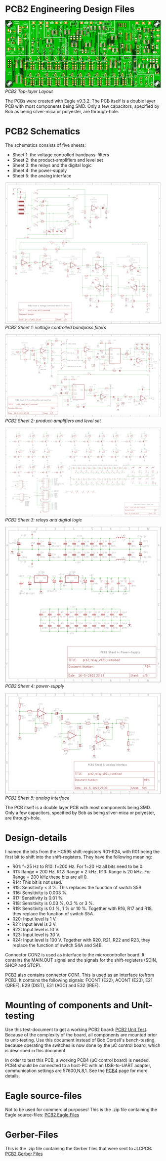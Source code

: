 # PCB2 Engineering Design Files
![PCB2 Layout top-layer](img/PCB2_Front.png)<br>
*PCB2 Top-layer Layout*

The PCBs were created with Eagle v9.3.2. The PCB itself is a double layer PCB with most components being SMD. Only a few capacitors, specified by Bob as being silver-mica or polyester, are through-hole.

# PCB2 Schematics
The schematics consists of five sheets:
- Sheet 1: the voltage controlled bandpass-filters
- Sheet 2: the product-amplifiers and level set
- Sheet 3: the relays and the digital logic
- Sheet 4: the power-supply
- Sheet 5: the analog interface

![PCB2 Sheet 1 Schematic](img/PCB2_Schematics1.png)<br>
*PCB2 Sheet 1: voltage controlled bandpass filters*

![PCB2 Sheet 2 Schematic](img/PCB2_Schematics2.png)<br>
*PCB2 Sheet 2: product-amplifiers and level set*

![PCB2 Sheet 3 Schematic](img/PCB2_Schematics3.png)<br>
*PCB2 Sheet 3: relays and digital logic*

![PCB2 Sheet 4 Schematic](img/PCB2_Schematics4.png)<br>
*PCB2 Sheet 4: power-supply*

![PCB2 Sheet 5 Schematic](img/PCB2_Schematics5.png)<br>
*PCB2 Sheet 5: analog interface*

The PCB itself is a double layer PCB with most components being SMD. Only a few capacitors, specified by Bob as being silver-mica or polyester, are through-hole.

# Design-details
I named the bits from the HC595 shift-registers R01-R24, with R01 being the first bit to shift into the shift-registers. They have the following meaning:
- R01: f=25 Hz to R10: f=200 Hz. For f=20 Hz all bits need to be 0.
- R11: Range = 200 Hz, R12: Range = 2 kHz, R13: Range is 20 kHz. For Range = 200 kHz these bits are all 0.
- R14: This bit is not used.
- R15: Sensitivity < 3 %. This replaces the function of switch S5B
- R16: Sensitivity is 0.003 %.
- R17: Sensitivity is 0.01 %.
- R18: Sensitivity is 0.03 %, 0.3 % or 3 %.
- R19: Sensitivity is 0.1 %, 1 % or 10 %. Together with R16, R17 and R18, they replace the function of switch S5A.
- R20: Input level is 1 V.
- R21: Input level is 3 V.
- R22: Input level is 10 V.
- R23: Input level is 30 V.
- R24: Input level is 100 V. Together with R20, R21, R22 and R23, they replace the function of switch S4A and S4B.

Connector CON2 is used as interface to the microcontroller board. It contains the MAIN.OUT signal and the signals for the shift-registers (SDIN, SHCP and STCP).

PCB2 also contains connector CON1. This is used as an interface to/from PCB3. It contains the following signals: FCONT (E22), ACONT (E23), E21 (QREF), E29 (DIST), E31 (AGC) and E32 (IREF).

# Mounting of components and Unit-testing
Use this test-document to get a working PCB2 board: [PCB2 Unit Test](img/PCB2_Unit_Test.pdf). Because of the complexity of the board, all components are mounted prior to unit-testing. Use this document instead of Bob Cordell's bench-testing, because operating the switches is now done by the µC control board, which is described in this document.

In order to test this PCB, a working PCB4 (µC control board) is needed. PCB4 should be connected to a host-PC with an USB-to-UART adapter, communication settings are 57600,N,8,1. See the [PCB4](./pcb4.md) page for more details.

# Eagle source-files
Not to be used for commercial purposes!
This is the .zip file containing the Eagle source-files: [PCB2 Eagle Files](img/PCB2_Eagle.zip)

# Gerber-Files
This is the .zip file containing the Gerber files that were sent to JLCPCB: [PCB2 Gerber Files](img/pcb2_relay_v021_combined_2022-05-19.zip)


